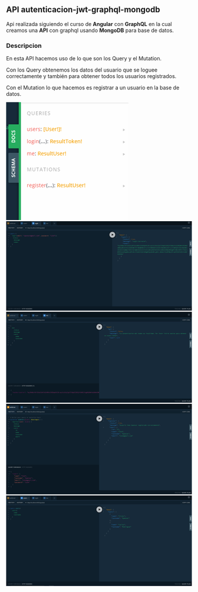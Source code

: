 ## API autenticacion-jwt-graphql-mongodb

Api realizada siguiendo el curso de **Angular** con **GraphQL** en la cual creamos una **API** con graphql usando **MongoDB** para base de datos. 

### Descripcion

En esta API hacemos uso de lo que son los Query y el Mutation.

Con los Query obtenemos los datos del usuario que se loguee correctamente y también para obtener
todos los usuarios registrados.

Con el Mutation lo que hacemos es registrar a un usuario en la base de datos.

![definitions](https://github.com/Bikcodeh/autenticacion-jwt-graphql-mongodb/blob/master/src/assets/pictures/definitions.png?raw=true "definitions") 
![login query](https://github.com/Bikcodeh/autenticacion-jwt-graphql-mongodb/blob/master/src/assets/pictures/login_query.png?raw=true "login query") 
![me query](https://github.com/Bikcodeh/autenticacion-jwt-graphql-mongodb/blob/master/src/assets/pictures/me_query.png?raw=true "me query") 
![register mutation](https://github.com/Bikcodeh/autenticacion-jwt-graphql-mongodb/blob/master/src/assets/pictures/register_mutation.png?raw=true "register mutation") 
![users query](https://github.com/Bikcodeh/autenticacion-jwt-graphql-mongodb/blob/master/src/assets/pictures/users_query.png?raw=true "users query") 